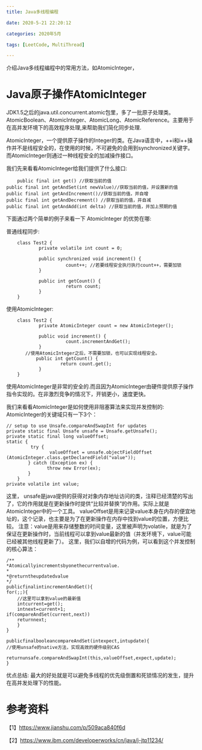 ```yaml
---
title: Java多线程编程

date: 2020-5-21 22:20:12  

categories: 2020年5月

tags: [LeetCode, MultiThread]

---
```


介绍Java多线程编程中的常用方法，如AtomicInteger，

<!-- more -->


# Java原子操作AtomicInteger

JDK1.5之后的java.util.concurrent.atomic包里，多了一批原子处理类。AtomicBoolean、AtomicInteger、AtomicLong、AtomicReference。主要用于在高并发环境下的高效程序处理,来帮助我们简化同步处理.

AtomicInteger，一个提供原子操作的Integer的类。在Java语言中，++i和i++操作并不是线程安全的，在使用的时候，不可避免的会用到synchronized关键字。而AtomicInteger则通过一种线程安全的加减操作接口。

我们先来看看AtomicInteger给我们提供了什么接口:

        public final int get() //获取当前的值
    public final int getAndSet(int newValue)//获取当前的值，并设置新的值
    public final int getAndIncrement()//获取当前的值，并自增
    public final int getAndDecrement() //获取当前的值，并自减
    public final int getAndAdd(int delta) //获取当前的值，并加上预期的值

下面通过两个简单的例子来看一下 AtomicInteger 的优势在哪:

普通线程同步:
        
        
        class Test2 {
                private volatile int count = 0;
        
                public synchronized void increment() {
                          count++; //若要线程安全执行执行count++，需要加锁
                }
        
                public int getCount() {
                          return count;
                }
        }
使用AtomicInteger:

        
        class Test2 {
                private AtomicInteger count = new AtomicInteger();
        
                public void increment() {
                          count.incrementAndGet();
                }
           //使用AtomicInteger之后，不需要加锁，也可以实现线程安全。
               public int getCount() {
                        return count.get();
                }
        }


使用AtomicInteger是非常的安全的.而且因为AtomicInteger由硬件提供原子操作指令实现的。在非激烈竞争的情况下，开销更小，速度更快。

我们来看看AtomicInteger是如何使用非阻塞算法来实现并发控制的:
AtomicInteger的关键域只有一下3个：

    // setup to use Unsafe.compareAndSwapInt for updates
    private static final Unsafe unsafe = Unsafe.getUnsafe();
    private static final long valueOffset;
    static {    
             try {        
                    valueOffset = unsafe.objectFieldOffset (AtomicInteger.class.getDeclaredField("value"));   
            } catch (Exception ex) { 
                   throw new Error(ex); 
            }
        }
    private volatile int value;
    
这里， unsafe是java提供的获得对对象内存地址访问的类，注释已经清楚的写出了，它的作用就是在更新操作时提供“比较并替换”的作用。实际上就是AtomicInteger中的一个工具。
valueOffset是用来记录value本身在内存的便宜地址的，这个记录，也主要是为了在更新操作在内存中找到value的位置，方便比较。
注意：value是用来存储整数的时间变量，这里被声明为volatile，就是为了保证在更新操作时，当前线程可以拿到value最新的值（并发环境下，value可能已经被其他线程更新了）。
这里，我们以自增的代码为例，可以看到这个并发控制的核心算法：
    
    /**
    *Atomicallyincrementsbyonethecurrentvalue.
    *
    *@returntheupdatedvalue
    */
    publicfinalintincrementAndGet(){
    for(;;){
        //这里可以拿到value的最新值
        intcurrent=get();
        intnext=current+1;
    if(compareAndSet(current,next))
        returnnext;
        }
    }
    
    publicfinalbooleancompareAndSet(intexpect,intupdate){
    //使用unsafe的native方法，实现高效的硬件级别CAS
            returnunsafe.compareAndSwapInt(this,valueOffset,expect,update);
    }
优点总结:
最大的好处就是可以避免多线程的优先级倒置和死锁情况的发生，提升在高并发处理下的性能。


# 参考资料
【1】https://www.jianshu.com/p/509aca840f6d

【2】https://www.ibm.com/developerworks/cn/java/j-jtp11234/